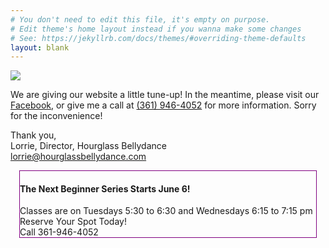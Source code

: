 ```yaml
---
# You don't need to edit this file, it's empty on purpose.
# Edit theme's home layout instead if you wanna make some changes
# See: https://jekyllrb.com/docs/themes/#overriding-theme-defaults
layout: blank
---
```


<img src="http://hourglassbellydance.com/images/hourglass-bellydance.png" />

We are giving our website a little tune-up! In the meantime, please visit our <a href="https://www.facebook.com/Hourglass-Bellydance-Studio-128096677236090/">Facebook</a>, or give me a call at <a href="tel:3619464052">(361) 946-4052</a> for more information. Sorry for the inconvenience!

Thank you, <br />
Lorrie, Director, Hourglass Bellydance <br />
<a href="lorrie@hourglassbellydance.com">lorrie@hourglassbellydance.com</a>

<div style="border: 1px solid purple; margin: 1em;"><h4>The Next Beginner Series Starts June 6!</h4>
Classes are on Tuesdays 5:30 to 6:30 and Wednesdays 6:15 to 7:15 pm<br />
Reserve Your Spot Today!
<br />Call 361-946-4052</div>
